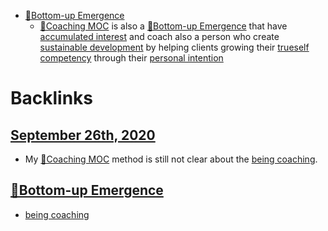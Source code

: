- [🌲Bottom-up Emergence](<🌲Bottom-up Emergence.md>)
    - [🧭Coaching MOC](<🧭Coaching MOC.md>) is also a [🌲Bottom-up Emergence](<🌲Bottom-up Emergence.md>) that have [accumulated interest](<accumulated interest.md>) and coach also a person who create [sustainable development](<sustainable development.md>) by helping clients growing their [trueself competency](<trueself competency.md>) through their [personal intention](<personal intention.md>)

# Backlinks
## [September 26th, 2020](<September 26th, 2020.md>)
- My [🧭Coaching MOC](<🧭Coaching MOC.md>) method is still not clear about the [being coaching](<being coaching.md>).

## [🌲Bottom-up Emergence](<🌲Bottom-up Emergence.md>)
- [being coaching](<being coaching.md>)

